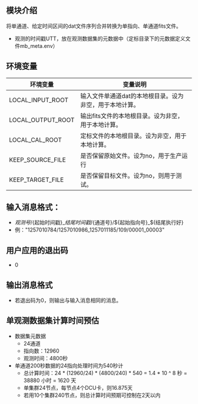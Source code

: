 ## 模块介绍
将单通道、给定时间区间的dat文件序列合并转换为单指向、单通道fits文件。

- 观测的时间戳UTT，放在观测数据集的元数据中（定标目录下的元数据定义文件mb_meta.env）

## 环境变量

| 环境变量              | 变量说明                        |
|-------------------|-----------------------------|
| LOCAL_INPUT_ROOT  | 输入文件单通道dat的本地根目录。设为非空，用于本地计算。  |
| LOCAL_OUTPUT_ROOT | 输出fits文件的本地根目录。设为非空，用于本地计算。 |
| LOCAL_CAL_ROOT    | 定标文件的本地根目录。设为非空，用于本地计算。     |
| KEEP_SOURCE_FILE  | 是否保留原始文件。设为no，用于生产运行        |
| KEEP_TARGET_FILE  | 是否保留目标文件。设为no，则用于测试。        |

## 输入消息格式：
  - ${观测号}/${起始时间戳}_${结尾时间戳}/${通道号}/${起始指向号}_${结尾执行好}
  - 例："1257010784/1257010986_1257011185/109/00001_00003"

## 用户应用的退出码
- 0 
## 输出消息格式
- 若退出码为0，则输出与输入消息相同的消息。

## 单观测数据集计算时间预估
- 数据集元数据
  - 24通道
  - 指向数：12960
  - 观测时间：4800秒
- 单通道200秒数据的24指向处理时间为540秒计
  - 总计算时间：24 * (12960/24) * (4800/240) * 540 = 1.4 * 10 ^ 8 秒 = 38880 小时 = 1620 天
  - 单集群24节点，每节点4个DCU卡，则16.875天
  - 若用10个集群240节点，则总计算时间预期可控制在2天以内
